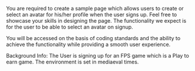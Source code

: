 You are required to create a sample page which allows users to create or select an avatar for his/her profile when the
user signs up. Feel free to showcase your skills in designing the page. The functionality we expect is for the user to
be able to select an avatar on signup.

You will be accessed on the basis of coding standards and the ability to achieve the functionality while providing a
smooth user experience.

Background Info: The User is signing up for an FPS game which is a Play to earn game. The environment is set in
mediaeval times.